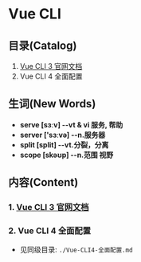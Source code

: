 # Vue CLI


## 目录(Catalog)
1. [Vue CLI 3 官网文档](https://cli.vuejs.org/zh/guide/)
2. Vue CLI 4 全面配置

## 生词(New Words)
- **serve [sɜːv]  --vt & vi 服务, 帮助**
- **server ['sɜːvə] --n.服务器**
- **split [split] --vt.分裂，分离**
- **scope [skəʊp] --n.范围 视野**


## 内容(Content)
### 1. [Vue CLI 3 官网文档](https://cli.vuejs.org/zh/guide/)

### 2. Vue CLI 4 全面配置
- 见同级目录: `./Vue-CLI4-全面配置.md`